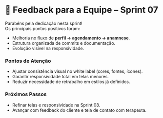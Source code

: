 # 📝 Feedback para a Equipe – Sprint 07

Parabéns pela dedicação nesta sprint!  
Os principais pontos positivos foram:
- Melhoria no fluxo de **perfil → agendamento → anamnese**.
- Estrutura organizada de commits e documentação.
- Evolução visível na responsividade.

### Pontos de Atenção
- Ajustar consistência visual no white label (cores, fontes, ícones).
- Garantir responsividade total em telas menores.
- Reduzir necessidade de retrabalho em estilos já definidos.

### Próximos Passos
- Refinar telas e responsividade na Sprint 08.
- Avançar com feedback do cliente e tela de contato com terapeuta.
